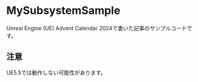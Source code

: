 # MySubsystemSample
Unreal Engine (UE) Advent Calendar 2024で書いた記事のサンプルコードです。

## 注意
UE5.5では動作しない可能性があります。
